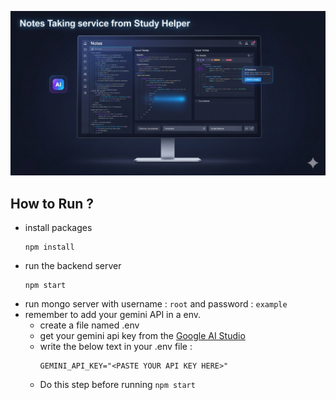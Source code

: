 ![notestakingservicecoverimage](./public/coverimage.png)

## How to Run ?
- install packages
    ```
    npm install
    ```
- run the backend server
    ```
    npm start
    ```
- run mongo server with username : `root` and password : `example`
- remember to add your gemini API in a env.
  - create a file named .env
  - get your gemini api key from the [Google AI Studio](https://aistudio.google.com/apikey)
  - write the below text in your .env file :
    ```
    GEMINI_API_KEY="<PASTE YOUR API KEY HERE>"
    ```
  - Do this step before running `npm start` 
